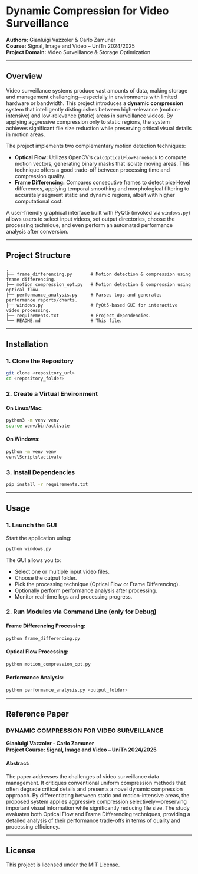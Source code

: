 # Dynamic Compression for Video Surveillance

**Authors:** Gianluigi Vazzoler & Carlo Zamuner  
**Course:** Signal, Image and Video – UniTn 2024/2025  
**Project Domain:** Video Surveillance & Storage Optimization

---

## Overview

Video surveillance systems produce vast amounts of data, making storage and management challenging—especially in environments with limited hardware or bandwidth. This project introduces a **dynamic compression** system that intelligently distinguishes between high-relevance (motion-intensive) and low-relevance (static) areas in surveillance videos. By applying aggressive compression only to static regions, the system achieves significant file size reduction while preserving critical visual details in motion areas.

The project implements two complementary motion detection techniques:

- **Optical Flow:** Utilizes OpenCV’s `calcOpticalFlowFarneback` to compute motion vectors, generating binary masks that isolate moving areas. This technique offers a good trade-off between processing time and compression quality.
- **Frame Differencing:** Compares consecutive frames to detect pixel-level differences, applying temporal smoothing and morphological filtering to accurately segment static and dynamic regions, albeit with higher computational cost.

A user-friendly graphical interface built with PyQt5 (invoked via `windows.py`) allows users to select input videos, set output directories, choose the processing technique, and even perform an automated performance analysis after conversion.

---

## Project Structure

```
.
├── frame_differencing.py       # Motion detection & compression using frame differencing.
├── motion_compression_opt.py   # Motion detection & compression using optical flow.
├── performance_analysis.py     # Parses logs and generates performance reports/charts.
├── windows.py                  # PyQt5-based GUI for interactive video processing.
├── requirements.txt            # Project dependencies.
└── README.md                   # This file.
```

---

## Installation

### 1. Clone the Repository
```bash
git clone <repository_url>
cd <repository_folder>
```

### 2. Create a Virtual Environment
#### On Linux/Mac:
```bash
python3 -m venv venv
source venv/bin/activate
```
#### On Windows:
```bash
python -m venv venv
venv\Scripts\activate
```

### 3. Install Dependencies
```bash
pip install -r requirements.txt
```

---

## Usage

### 1. Launch the GUI
Start the application using:
```bash
python windows.py
```
The GUI allows you to:
- Select one or multiple input video files.
- Choose the output folder.
- Pick the processing technique (Optical Flow or Frame Differencing).
- Optionally perform performance analysis after processing.
- Monitor real-time logs and processing progress.

### 2. Run Modules via Command Line (only for Debug)
#### Frame Differencing Processing:
```bash
python frame_differencing.py
```
#### Optical Flow Processing:
```bash
python motion_compression_opt.py
```
#### Performance Analysis:
```bash
python performance_analysis.py <output_folder>
```

---

## Reference Paper

### **DYNAMIC COMPRESSION FOR VIDEO SURVEILLANCE**  
**Gianluigi Vazzoler - Carlo Zamuner**  
**Project Course: Signal, Image and Video – UniTn 2024/2025**  

#### **Abstract:**
The paper addresses the challenges of video surveillance data management. It critiques conventional uniform compression methods that often degrade critical details and presents a novel dynamic compression approach. By differentiating between static and motion-intensive areas, the proposed system applies aggressive compression selectively—preserving important visual information while significantly reducing file size. The study evaluates both Optical Flow and Frame Differencing techniques, providing a detailed analysis of their performance trade-offs in terms of quality and processing efficiency.

---

## License

This project is licensed under the MIT License.
